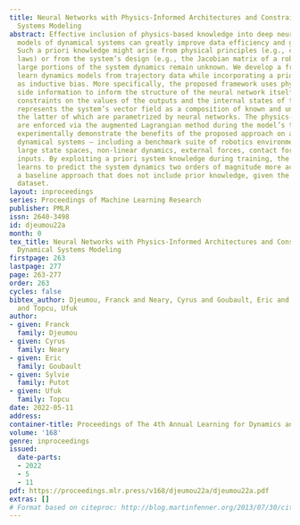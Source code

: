 ```yaml
---
title: Neural Networks with Physics-Informed Architectures and Constraints for Dynamical
  Systems Modeling
abstract: Effective inclusion of physics-based knowledge into deep neural network
  models of dynamical systems can greatly improve data efficiency and generalization.
  Such a priori knowledge might arise from physical principles (e.g., conservation
  laws) or from the system’s design (e.g., the Jacobian matrix of a robot), even if
  large portions of the system dynamics remain unknown. We develop a framework to
  learn dynamics models from trajectory data while incorporating a priori system knowledge
  as inductive bias. More specifically, the proposed framework uses physics-based
  side information to inform the structure of the neural network itself, and to place
  constraints on the values of the outputs and the internal states of the model. It
  represents the system’s vector field as a composition of known and unknown functions,
  the latter of which are parametrized by neural networks. The physics-informed constraints
  are enforced via the augmented Lagrangian method during the model’s training. We
  experimentally demonstrate the benefits of the proposed approach on a variety of
  dynamical systems – including a benchmark suite of robotics environments featuring
  large state spaces, non-linear dynamics, external forces, contact forces, and control
  inputs. By exploiting a priori system knowledge during training, the proposed approach
  learns to predict the system dynamics two orders of magnitude more accurately than
  a baseline approach that does not include prior knowledge, given the same training
  dataset.
layout: inproceedings
series: Proceedings of Machine Learning Research
publisher: PMLR
issn: 2640-3498
id: djeumou22a
month: 0
tex_title: Neural Networks with Physics-Informed Architectures and Constraints for
  Dynamical Systems Modeling
firstpage: 263
lastpage: 277
page: 263-277
order: 263
cycles: false
bibtex_author: Djeumou, Franck and Neary, Cyrus and Goubault, Eric and Putot, Sylvie
  and Topcu, Ufuk
author:
- given: Franck
  family: Djeumou
- given: Cyrus
  family: Neary
- given: Eric
  family: Goubault
- given: Sylvie
  family: Putot
- given: Ufuk
  family: Topcu
date: 2022-05-11
address:
container-title: Proceedings of The 4th Annual Learning for Dynamics and Control Conference
volume: '168'
genre: inproceedings
issued:
  date-parts:
  - 2022
  - 5
  - 11
pdf: https://proceedings.mlr.press/v168/djeumou22a/djeumou22a.pdf
extras: []
# Format based on citeproc: http://blog.martinfenner.org/2013/07/30/citeproc-yaml-for-bibliographies/
---
```

